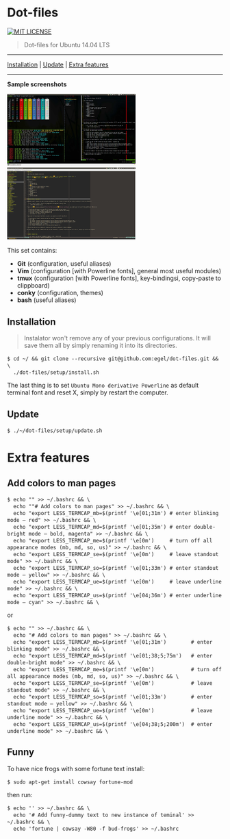 # Dot-files

[![MIT LICENSE](http://img.shields.io/badge/license-MIT-yellowgreen.svg?style=flat-square)](https://github.com/egel/dot-files/blob/master/LICENSE)

> Dot-files for Ubuntu 14.04 LTS

* * *
[Installation](#installation) | [Update](#update) | [Extra features](#extra-features)
* * *

**Sample screenshots**

<img src="https://raw.githubusercontent.com/egel/dot-files/master/img/terminal.jpg" title="Guake + Tmux + Vim - The ultimate workset" width="300" />
<img src="https://raw.githubusercontent.com/egel/dot-files/master/img/vim_gui.jpg" title="Vim GUI Interface" width="300" />

This set contains:

  - **Git** (configuration, useful aliases)
  - **Vim** (configuration [with Powerline fonts], general most useful modules)
  - **tmux** (configuration [with Powerline fonts], key-bindingsi, copy-paste to clippboard)
  - **conky** (configuration, themes)
  - **bash** (useful aliases)


## Installation
> Instalator won't remove any of your previous configurations. It will save them all by simply renaming it into its directories.

    $ cd ~/ && git clone --recursive git@github.com:egel/dot-files.git && \
      ./dot-files/setup/install.sh

The last thing is to set `Ubuntu Mono derivative Powerline` as default terminal font and reset X, simply by restart the computer.


## Update

    $ ./~/dot-files/setup/update.sh

# Extra features

## Add colors to man pages

    $ echo "" >> ~/.bashrc && \
      echo ""# Add colors to man pages" >> ~/.bashrc && \
      echo "export LESS_TERMCAP_mb=$(printf '\e[01;31m') # enter blinking mode – red" >> ~/.bashrc && \
      echo "export LESS_TERMCAP_md=$(printf '\e[01;35m') # enter double-bright mode – bold, magenta" >> ~/.bashrc && \
      echo "export LESS_TERMCAP_me=$(printf '\e[0m')     # turn off all appearance modes (mb, md, so, us)" >> ~/.bashrc && \
      echo "export LESS_TERMCAP_se=$(printf '\e[0m')     # leave standout mode" >> ~/.bashrc && \
      echo "export LESS_TERMCAP_so=$(printf '\e[01;33m') # enter standout mode – yellow" >> ~/.bashrc && \
      echo "export LESS_TERMCAP_ue=$(printf '\e[0m')     # leave underline mode" >> ~/.bashrc && \
      echo "export LESS_TERMCAP_us=$(printf '\e[04;36m') # enter underline mode – cyan" >> ~/.bashrc && \

or

    $ echo "" >> ~/.bashrc && \
      echo "# Add colors to man pages" >> ~/.bashrc && \
      echo "export LESS_TERMCAP_mb=$(printf '\e[01;31m')        # enter blinking mode" >> ~/.bashrc && \
      echo "export LESS_TERMCAP_md=$(printf '\e[01;38;5;75m')   # enter double-bright mode" >> ~/.bashrc && \
      echo "export LESS_TERMCAP_me=$(printf '\e[0m')            # turn off all appearance modes (mb, md, so, us)" >> ~/.bashrc && \
      echo "export LESS_TERMCAP_se=$(printf '\e[0m')            # leave standout mode" >> ~/.bashrc && \
      echo "export LESS_TERMCAP_so=$(printf '\e[01;33m')        # enter standout mode – yellow" >> ~/.bashrc && \
      echo "export LESS_TERMCAP_ue=$(printf '\e[0m')            # leave underline mode" >> ~/.bashrc && \
      echo "export LESS_TERMCAP_us=$(printf '\e[04;38;5;200m')  # enter underline mode" >> ~/.bashrc && \


## Funny
To have nice frogs with some fortune text install:

    $ sudo apt-get install cowsay fortune-mod

then run:

    $ echo '' >> ~/.bashrc && \
      echo '# Add funny-dummy text to new instance of teminal' >> ~/.bashrc && \
      echo 'fortune | cowsay -W80 -f bud-frogs' >> ~/.bashrc


 [powerline install webpage]: https://powerline.readthedocs.org/en/latest/installation/linux.html#font-installation
